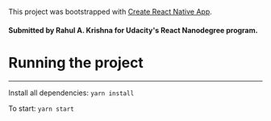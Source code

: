 This project was bootstrapped with [Create React Native App](https://github.com/react-community/create-react-native-app).

#### Submitted by Rahul A. Krishna for Udacity's React Nanodegree program.

# Running the project
_____________________


Install all dependencies: `yarn install`

To start: `yarn start`
